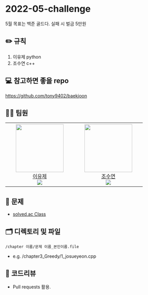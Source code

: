 # 2022-05-challenge
5월 목표는 백준 골드다. 실패 시 벌금 5만원

## ✏️ 규칙
1. 이유제 python
2. 조수연 c++

## 💻 참고하면 좋을 repo
https://github.com/tony9402/baekjoon<br>


## 👨‍💻 팀원
<table>
<tr height="200px">
        <td align="center" width="200px">
            <a href="https://github.com/dbwp031"><img height="150px" width="150px" src="https://avatars.githubusercontent.com/u/65337423?v=4"/></a>
            <br />
            <a href="https://github.com/dbwp031">이유제</a>
			<br />
           <img src="http://mazassumnida.wtf/api/mini/generate_badge?boj=dbwp031" />
        </td>
        <td align="center" width="200px">
            <a href="https://github.com/josushell"><img height="150px" width="150px" src="https://avatars.githubusercontent.com/u/63590121?v=4"/></a>
            <br />
            <a href="https://github.com/josushell">조수연</a>
			<br />
           <img src="http://mazassumnida.wtf/api/mini/generate_badge?boj=yoy07030" />
        </td>
    </tr>
  </table>


## 🔐 문제
* [solved.ac Class](https://solved.ac/class)

## 🗂 디렉토리 및 파일
`/chapter 이름/문제 이름_본인이름.file`
* e.g. /chapter3_Greedy/1_josueyeon.cpp

## 📝 코드리뷰
* Pull requests 활용.
